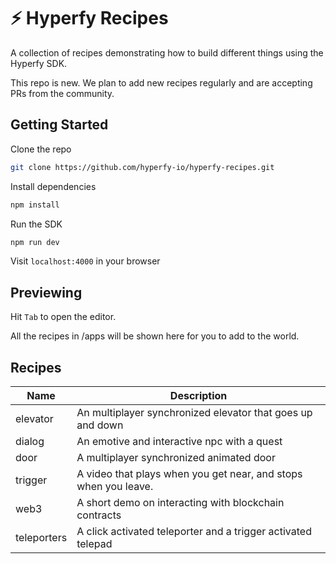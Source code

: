 # ⚡️ Hyperfy Recipes

A collection of recipes demonstrating how to build different things using the Hyperfy SDK.

This repo is new. We plan to add new recipes regularly and are accepting PRs from the community.

## Getting Started

Clone the repo

```bash
git clone https://github.com/hyperfy-io/hyperfy-recipes.git
```

Install dependencies

```bash
npm install
```

Run the SDK

```bash
npm run dev
```

Visit `localhost:4000` in your browser

## Previewing

Hit `Tab` to open the editor.

All the recipes in /apps will be shown here for you to add to the world.

## Recipes

| Name        | Description                                                     |
| ----------- | --------------------------------------------------------------- |
| elevator    | An multiplayer synchronized elevator that goes up and down      |
| dialog      | An emotive and interactive npc with a quest                     |
| door        | A multiplayer synchronized animated door                        |
| trigger     | A video that plays when you get near, and stops when you leave. |
| web3        | A short demo on interacting with blockchain contracts           |
| teleporters | A click activated teleporter and a trigger activated telepad    |
